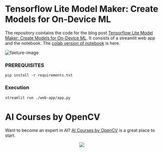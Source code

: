 # Tensorflow Lite Model Maker: Create Models for On-Device ML

The repository cointains the code for the blog post [Tensorflow Lite Model Maker: Create Models for On-Device ML](https://learnopencv.com/tensorflow-lite-model-maker-create-models-for-on-device-machine-learning/). It consists of a streamlit web app and the notebook. The [colab version of notebook](https://colab.research.google.com/github/spmallick/learnopencv/blob/master/Tensorflow-Lite-Model-Maker-Create-Models-for-On-Device-ML/TF_Lite_Model_Maker_Create_Models_for_On_Device_Machine_Learning.ipynb) is here.

<img src="https://learnopencv.com/wp-content/uploads/2022/05/TensorFlow-Lite-Model-Maker-Create-Models-for-On-Device-Machine-Learning-1024x576.jpg" alt="faeture-image" align="middle">

### PREREQUISITES

```
pip install -r requirements.txt
```

### Execution

```
streamlit run ./web-app/app.py
```

# AI Courses by OpenCV

Want to become an expert in AI? [AI Courses by OpenCV](https://opencv.org/courses/) is a great place to start. 

<a href="https://opencv.org/courses/">
<p align="center"> 
<img src="https://www.learnopencv.com/wp-content/uploads/2020/04/AI-Courses-By-OpenCV-Github.png">
</p>
</a>